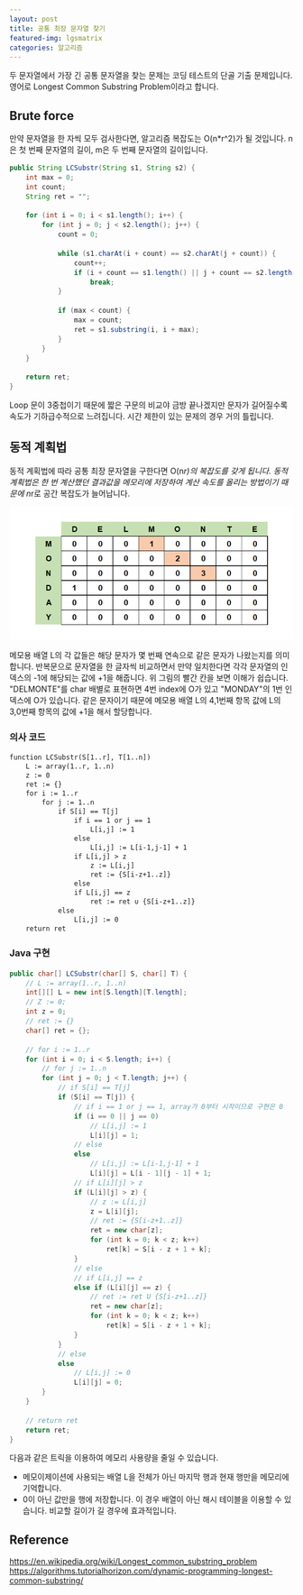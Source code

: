 ```yaml
---
layout: post
title: 공통 최장 문자열 찾기
featured-img: lgsmatrix
categories: 알고리즘
---
```


두 문자열에서 가장 긴 공통 문자열을 찾는 문제는 코딩 테스트의 단골 기출 문제입니다. 영어로 Longest Common Substring Problem이라고 합니다.

## Brute force

만약 문자열을 한 자씩 모두 검사한다면, 알고리즘 복잡도는 O(n*r^2)가 될 것입니다. n은 첫 번째 문자열의 길이, m은 두 번째 문자열의 길이입니다.

```java
public String LCSubstr(String s1, String s2) {
    int max = 0;
    int count;
    String ret = "";

    for (int i = 0; i < s1.length(); i++) {
        for (int j = 0; j < s2.length(); j++) {
            count = 0;

            while (s1.charAt(i + count) == s2.charAt(j + count)) {
                count++;
                if (i + count == s1.length() || j + count == s2.length())
                    break;
            }

            if (max < count) {
                max = count;
                ret = s1.substring(i, i + max);
            }
        }
    }

    return ret;
}
```

Loop 문이 3중첩이기 때문에 짧은 구문의 비교야 금방 끝나겠지만 문자가 길어질수록 속도가 기하급수적으로 느려집니다. 시간 제한이 있는 문제의 경우 거의 틀립니다.

## 동적 계획법

동적 계획법에 따라 공통 최장 문자열을 구한다면 O(n*r)의 복잡도를 갖게 됩니다. 동적 계획법은 한 번 계산했던 결과값을 메모리에 저장하여 계산 속도를 올리는 방법이기 때문에  n*r로 공간 복잡도가 늘어납니다.

![LGS](/assets/img/posts/longest-common-substring/lgsmatrix.png)

메모용 배열 L의 각 값들은 해당 문자가 몇 번째 연속으로 같은 문자가 나왔는지를 의미합니다. 반복문으로 문자열을 한 글자씩 비교하면서 만약 일치한다면 각각 문자열의 인덱스의 -1에 해당되는 값에 +1을 해줍니다. 위 그림의 빨간 칸을 보면 이해가 쉽습니다. "DELMONTE"를 char 배별로 표현하면 4번 index에 O가 있고 "MONDAY"의 1번 인덱스에 O가 있습니다. 같은 문자이기 때문에 메모용 배열 L의 4,1번째 항목 값에 L의 3,0번째 항목의 값에 +1을 해서 할당합니다.

### 의사 코드

```
function LCSubstr(S[1..r], T[1..n])
    L := array(1..r, 1..n)
    z := 0
    ret := {}
    for i := 1..r
        for j := 1..n
            if S[i] == T[j]
                if i == 1 or j == 1
                    L[i,j] := 1
                else
                    L[i,j] := L[i-1,j-1] + 1
                if L[i,j] > z
                    z := L[i,j]
                    ret := {S[i-z+1..z]}
                else
                if L[i,j] == z
                    ret := ret ∪ {S[i-z+1..z]}
            else
                L[i,j] := 0
    return ret
```

### Java 구현

```java
public char[] LCSubstr(char[] S, char[] T) {
    // L := array(1..r, 1..n)
    int[][] L = new int[S.length][T.length];
    // Z := 0;
    int z = 0;
    // ret := {}
    char[] ret = {};

    // for i := 1..r
    for (int i = 0; i < S.length; i++) {
        // for j := 1..n
        for (int j = 0; j < T.length; j++) {
            // if S[i] == T[j]
            if (S[i] == T[j]) {
                // if i == 1 or j == 1, array가 0부터 시작이므로 구현은 0
                if (i == 0 || j == 0)
                    // L[i,j] := 1
                    L[i][j] = 1;
                // else
                else
                    // L[i,j] := L[i-1,j-1] + 1
                    L[i][j] = L[i - 1][j - 1] + 1;
                // if L[i][j] > z
                if (L[i][j] > z) {
                    // z := L[i,j]
                    z = L[i][j];
                    // ret := {S[i-z+1..z]}
                    ret = new char[z];
                    for (int k = 0; k < z; k++)
                        ret[k] = S[i - z + 1 + k];
                }
                // else
                // if L[i,j] == z
                else if (L[i][j] == z) {
                    // ret := ret U {S[i-z+1..z]}
                    ret = new char[z];
                    for (int k = 0; k < z; k++)
                        ret[k] = S[i - z + 1 + k];
                }
            }
            // else
            else
                // L[i,j] := 0
                L[i][j] = 0;
        }
    }

    // return ret
    return ret;
}
```

다음과 같은 트릭을 이용하여 메모리 사용량을 줄일 수 있습니다.

* 메모이제이션에 사용되는 배열 L을 전체가 아닌 마지막 행과 현재 행만을 메모리에 기억합니다.
* 0이 아닌 값만을 행에 저장합니다. 이 경우 배열이 아닌 해시 테이블을 이용할 수 있습니다. 비교할 길이가 길 경우에 효과적입니다.

## Reference

<https://en.wikipedia.org/wiki/Longest_common_substring_problem>  
<https://algorithms.tutorialhorizon.com/dynamic-programming-longest-common-substring/>

